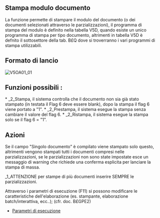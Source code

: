 ## Stampa modulo documento
La funzione permette di stampare il modulo del documento (o dei documenti selezionati attraverso le parzializzazioni), il programma di stampa del modulo è definito nella tabella V5D, quando esiste un unico programma di stampa per tipo documento, altrimenti in tabella V5D è defnito il sottosettore della tab. B£Q dove si troverranno i vari programmi di stampa utilizzabili.

## Formato di lancio
![V5OA01_01](http://doc.smeup.com/immagini/MBDOC_OGG-P_V5OA01/V5OA01_01.png)
## Funzioni possibili : 
 \* _2_Stampa, il sistema controlla che il documento non sia già stato stampato (in testata il Flag 6 deve essere blank), dopo la stampa il flag 6 viene portato a "1".
 \* _2_Prestampa, il sistema esegue la stampa senza cambiare il valore del flag 6.
 \* _2_Ristampa,  il sistema esegue la stampa solo se il flag 6 = "1".
## Azioni
Se il campo "Singolo documento" è compilato viene stampato solo questo, altrimenti vengono stampati tutti i documenti compresi nelle parzializzazioni, se le parzializzazioni non sono state impostate esce un messaggio di warning che richiede una conferma esplicita per lanciare la stampa di massa.

_1_ATTENZIONE per stampe di più documenti inserire SEMPRE le parzializzazioni.

Attraverso i parametri di esecuzione (F11) si possono modificare le caratteristiche dell'elaborazione (es. stampante, elaborazione batch/interattiva, ecc..); (cfr. doc. B£GPE2)
- [Parametri di esecuzione](Sorgenti/DOC/OJ/PGM/B£GPE2)
